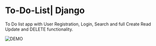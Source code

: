 # To-Do-List| Django
To Do list app with User Registration, Login, Search and full Create Read Update and DELETE functionality.

![DEMO](../Django%20To%20Do%20List%20App.jpg)
